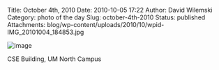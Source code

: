 Title: October 4th, 2010 
Date: 2010-10-05 17:22
Author: David Wilemski
Category: photo of the day
Slug: october-4th-2010
Status: published
Attachments: blog/wp-content/uploads/2010/10/wpid-IMG_20101004_184853.jpg

![image](http://oromis.davidwilemski.com/blog/wp-content/uploads/2010/10/wpid-IMG_20101004_184853.jpg)

CSE Building, UM North Campus
